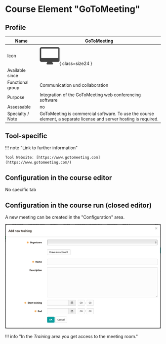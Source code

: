 # Course Element "GoToMeeting"


## Profile

Name | GoToMeeting
---------|----------
Icon | ![GoToMeeting Icon](assets/course_element_gotomeeting_icon.png){ class=size24  }
Available since | 
Functional group | Communication und collaboration
Purpose | Integration of the GoToMeeting web conferencing software 
Assessable | no
Specialty / Note | GoToMeeting is commercial software. To use the course element, a separate license and server hosting is required.


## Tool-specific
  
!!! note "Link to further information" 

    Tool Website: [https://www.gotomeeting.com](https://www.gotomeeting.com/)  

## Configuration in the course editor

No specific tab  

## Configuration in the course run (closed editor)

A new meeting can be created in the "Configuration" area.

![gotomeeting_create.png](assets/Gotomeeting_EN.png)

!!! info "In the *Training* area you get access to the meeting room."  

